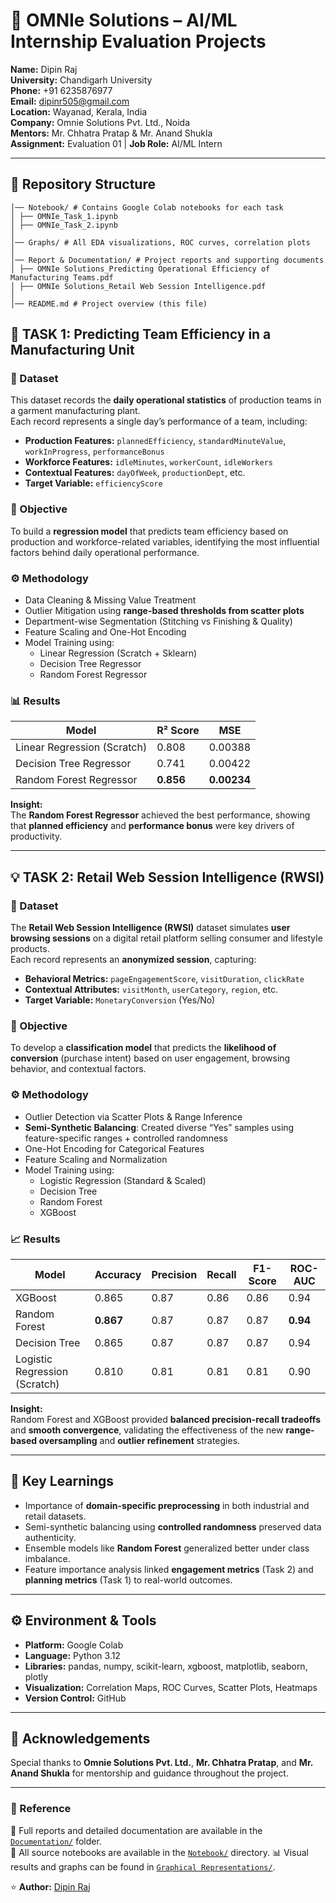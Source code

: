 # 🧠 OMNIe Solutions – AI/ML Internship Evaluation Projects

**Name:** Dipin Raj  
**University:** Chandigarh University  
**Phone:** +91 6235876977  
**Email:** dipinr505@gmail.com  
**Location:** Wayanad, Kerala, India  
**Company:** Omnie Solutions Pvt. Ltd., Noida  
**Mentors:** Mr. Chhatra Pratap & Mr. Anand Shukla  
**Assignment:** Evaluation 01 | **Job Role:** AI/ML Intern  

---

## 📂 Repository Structure
```
│── Notebook/ # Contains Google Colab notebooks for each task
│ ├── OMNIe_Task_1.ipynb
│ ├── OMNIe_Task_2.ipynb
│
│── Graphs/ # All EDA visualizations, ROC curves, correlation plots
│
│── Report & Documentation/ # Project reports and supporting documents
│ ├── OMNIe Solutions_Predicting Operational Efficiency of Manufacturing Teams.pdf
│ ├── OMNIe Solutions_Retail Web Session Intelligence.pdf
│
│── README.md # Project overview (this file)
```

## 🧩 TASK 1: Predicting Team Efficiency in a Manufacturing Unit

### 📘 Dataset
This dataset records the **daily operational statistics** of production teams in a garment manufacturing plant.  
Each record represents a single day’s performance of a team, including:
- **Production Features:** `plannedEfficiency`, `standardMinuteValue`, `workInProgress`, `performanceBonus`
- **Workforce Features:** `idleMinutes`, `workerCount`, `idleWorkers`
- **Contextual Features:** `dayOfWeek`, `productionDept`, etc.  
- **Target Variable:** `efficiencyScore`

### 🎯 Objective
To build a **regression model** that predicts team efficiency based on production and workforce-related variables, identifying the most influential factors behind daily operational performance.

### ⚙️ Methodology
- Data Cleaning & Missing Value Treatment  
- Outlier Mitigation using **range-based thresholds from scatter plots**  
- Department-wise Segmentation (Stitching vs Finishing & Quality)  
- Feature Scaling and One-Hot Encoding  
- Model Training using:
  - Linear Regression (Scratch + Sklearn)
  - Decision Tree Regressor
  - Random Forest Regressor

### 📊 Results
| Model | R² Score | MSE |
|-------|-----------|-----|
| Linear Regression (Scratch) | 0.808 | 0.00388 |
| Decision Tree Regressor | 0.741 | 0.00422 |
| Random Forest Regressor | **0.856** | **0.00234** |

**Insight:**  
The **Random Forest Regressor** achieved the best performance, showing that **planned efficiency** and **performance bonus** were key drivers of productivity.

---

## 💡 TASK 2: Retail Web Session Intelligence (RWSI)

### 📘 Dataset
The **Retail Web Session Intelligence (RWSI)** dataset simulates **user browsing sessions** on a digital retail platform selling consumer and lifestyle products.  
Each record represents an **anonymized session**, capturing:
- **Behavioral Metrics:** `pageEngagementScore`, `visitDuration`, `clickRate`
- **Contextual Attributes:** `visitMonth`, `userCategory`, `region`, etc.
- **Target Variable:** `MonetaryConversion` (Yes/No)

### 🎯 Objective
To develop a **classification model** that predicts the **likelihood of conversion** (purchase intent) based on user engagement, browsing behavior, and contextual factors.

### ⚙️ Methodology
- Outlier Detection via Scatter Plots & Range Inference  
- **Semi-Synthetic Balancing**: Created diverse “Yes” samples using feature-specific ranges + controlled randomness  
- One-Hot Encoding for Categorical Features  
- Feature Scaling and Normalization  
- Model Training using:
  - Logistic Regression (Standard & Scaled)
  - Decision Tree
  - Random Forest
  - XGBoost

### 📈 Results
| Model | Accuracy | Precision | Recall | F1-Score | ROC-AUC |
|--------|-----------|------------|---------|-----------|----------|
| XGBoost | 0.865 | 0.87 | 0.86 | 0.86 | 0.94 |
| Random Forest | **0.867** | 0.87 | 0.87 | 0.87 | **0.94** |
| Decision Tree | 0.865 | 0.87 | 0.87 | 0.87 | 0.94 |
| Logistic Regression (Scratch) | 0.810 | 0.81 | 0.81 | 0.81 | 0.90 |

**Insight:**  
Random Forest and XGBoost provided **balanced precision-recall tradeoffs** and **smooth convergence**, validating the effectiveness of the new **range-based oversampling** and **outlier refinement** strategies.

---

## 🧠 Key Learnings
- Importance of **domain-specific preprocessing** in both industrial and retail datasets.  
- Semi-synthetic balancing using **controlled randomness** preserved data authenticity.  
- Ensemble models like **Random Forest** generalized better under class imbalance.  
- Feature importance analysis linked **engagement metrics** (Task 2) and **planning metrics** (Task 1) to real-world outcomes.

---

## ⚙️ Environment & Tools
- **Platform:** Google Colab  
- **Language:** Python 3.12  
- **Libraries:** pandas, numpy, scikit-learn, xgboost, matplotlib, seaborn, plotly  
- **Visualization:** Correlation Maps, ROC Curves, Scatter Plots, Heatmaps  
- **Version Control:** GitHub

---

## 📜 Acknowledgements
Special thanks to **Omnie Solutions Pvt. Ltd.**, **Mr. Chhatra Pratap**, and **Mr. Anand Shukla** for mentorship and guidance throughout the project.

---

### 📎 Reference
📂 Full reports and detailed documentation are available in the [`Documentation/`](./Documentation) folder.  
🧾 All source notebooks are available in the [`Notebook/`](./Notebook) directory.
📊 Visual results and graphs can be found in [`Graphical Representations/`](./Graphical%20Representations).

⭐ **Author:** [Dipin Raj](https://www.linkedin.com/in/dipin-raj-539788231/)
